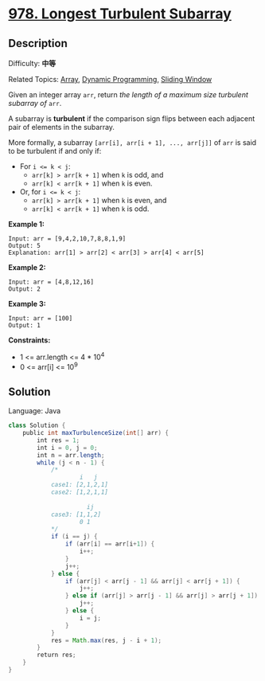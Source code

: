 # [978\. Longest Turbulent Subarray](https://leetcode.cn/problems/longest-turbulent-subarray/)

## Description

Difficulty: **中等**  

Related Topics: [Array](https://leetcode.cn/tag/array/), [Dynamic Programming](https://leetcode.cn/tag/dynamic-programming/), [Sliding Window](https://leetcode.cn/tag/sliding-window/)


Given an integer array `arr`, return _the length of a maximum size turbulent subarray of_ `arr`.

A subarray is **turbulent** if the comparison sign flips between each adjacent pair of elements in the subarray.

More formally, a subarray `[arr[i], arr[i + 1], ..., arr[j]]` of `arr` is said to be turbulent if and only if:

*   For `i <= k < j`:
    *   `arr[k] > arr[k + 1]` when `k` is odd, and
    *   `arr[k] < arr[k + 1]` when `k` is even.
*   Or, for `i <= k < j`:
    *   `arr[k] > arr[k + 1]` when `k` is even, and
    *   `arr[k] < arr[k + 1]` when `k` is odd.

**Example 1:**

```
Input: arr = [9,4,2,10,7,8,8,1,9]
Output: 5
Explanation: arr[1] > arr[2] < arr[3] > arr[4] < arr[5]
```

**Example 2:**

```
Input: arr = [4,8,12,16]
Output: 2
```

**Example 3:**

```
Input: arr = [100]
Output: 1
```

**Constraints:**

*   1 <= arr.length <= 4 * 10<sup>4</sup>
*   0 <= arr[i] <= 10<sup>9</sup>


## Solution

Language: Java

```java
class Solution {
    public int maxTurbulenceSize(int[] arr) {
        int res = 1;
        int i = 0, j = 0;
        int n = arr.length;
        while (j < n - 1) {
            /*
                    i   j
            case1: [2,1,2,1] 
            case2: [1,2,1,1]
            
                      ij
            case3: [1,1,2]
                    0 1
            */
            if (i == j) {
                if (arr[i] == arr[i+1]) {
                    i++;
                }
                j++;
            } else {
                if (arr[j] < arr[j - 1] && arr[j] < arr[j + 1]) {
                    j++;
                } else if (arr[j] > arr[j - 1] && arr[j] > arr[j + 1]) {
                    j++; 
                } else {
                    i = j;
                }
            }
            res = Math.max(res, j - i + 1);
        }
        return res;
    }
}
```
